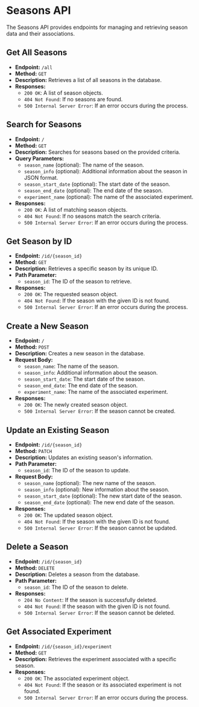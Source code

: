 # Seasons API

The Seasons API provides endpoints for managing and retrieving season data and their associations.

## Get All Seasons

- **Endpoint:** `/all`
- **Method:** `GET`
- **Description:** Retrieves a list of all seasons in the database.
- **Responses:**
  - `200 OK`: A list of season objects.
  - `404 Not Found`: If no seasons are found.
  - `500 Internal Server Error`: If an error occurs during the process.

## Search for Seasons

- **Endpoint:** `/`
- **Method:** `GET`
- **Description:** Searches for seasons based on the provided criteria.
- **Query Parameters:**
  - `season_name` (optional): The name of the season.
  - `season_info` (optional): Additional information about the season in JSON format.
  - `season_start_date` (optional): The start date of the season.
  - `season_end_date` (optional): The end date of the season.
  - `experiment_name` (optional): The name of the associated experiment.
- **Responses:**
  - `200 OK`: A list of matching season objects.
  - `404 Not Found`: If no seasons match the search criteria.
  - `500 Internal Server Error`: If an error occurs during the process.

## Get Season by ID

- **Endpoint:** `/id/{season_id}`
- **Method:** `GET`
- **Description:** Retrieves a specific season by its unique ID.
- **Path Parameter:**
  - `season_id`: The ID of the season to retrieve.
- **Responses:**
  - `200 OK`: The requested season object.
  - `404 Not Found`: If the season with the given ID is not found.
  - `500 Internal Server Error`: If an error occurs during the process.

## Create a New Season

- **Endpoint:** `/`
- **Method:** `POST`
- **Description:** Creates a new season in the database.
- **Request Body:**
  - `season_name`: The name of the season.
  - `season_info`: Additional information about the season.
  - `season_start_date`: The start date of the season.
  - `season_end_date`: The end date of the season.
  - `experiment_name`: The name of the associated experiment.
- **Responses:**
  - `200 OK`: The newly created season object.
  - `500 Internal Server Error`: If the season cannot be created.

## Update an Existing Season

- **Endpoint:** `/id/{season_id}`
- **Method:** `PATCH`
- **Description:** Updates an existing season's information.
- **Path Parameter:**
  - `season_id`: The ID of the season to update.
- **Request Body:**
  - `season_name` (optional): The new name of the season.
  - `season_info` (optional): New information about the season.
  - `season_start_date` (optional): The new start date of the season.
  - `season_end_date` (optional): The new end date of the season.
- **Responses:**
  - `200 OK`: The updated season object.
  - `404 Not Found`: If the season with the given ID is not found.
  - `500 Internal Server Error`: If the season cannot be updated.

## Delete a Season

- **Endpoint:** `/id/{season_id}`
- **Method:** `DELETE`
- **Description:** Deletes a season from the database.
- **Path Parameter:**
  - `season_id`: The ID of the season to delete.
- **Responses:**
  - `204 No Content`: If the season is successfully deleted.
  - `404 Not Found`: If the season with the given ID is not found.
  - `500 Internal Server Error`: If the season cannot be deleted.

## Get Associated Experiment

- **Endpoint:** `/id/{season_id}/experiment`
- **Method:** `GET`
- **Description:** Retrieves the experiment associated with a specific season.
- **Responses:**
  - `200 OK`: The associated experiment object.
  - `404 Not Found`: If the season or its associated experiment is not found.
  - `500 Internal Server Error`: If an error occurs during the process.
